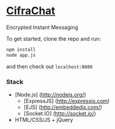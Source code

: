[CifraChat](http://cifrachat.herokuapp.com/)
=========

Encrypted Instant Messaging

To get started, clone the repo and run:
```sh
npm install
node app.js
```

and then check out ```localhost:8080```

### Stack
 * [Node.js] (http://nodejs.org/)
	 * [ExpressJS] (http://expressjs.com)
	 * [EJS] (http://embeddedjs.com/)
	 * [Socket.IO] (http://socket.io/)
 * HTML/CSS/JS + jQuery
